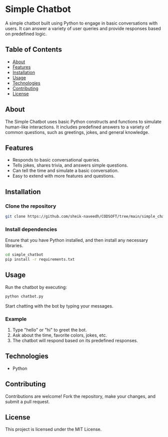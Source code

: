 # Simple Chatbot

A simple chatbot built using Python to engage in basic conversations with users. It can answer a variety of user queries and provide responses based on predefined logic.

## Table of Contents
- [About](#about)
- [Features](#features)
- [Installation](#installation)
- [Usage](#usage)
- [Technologies](#technologies)
- [Contributing](#contributing)
- [License](#license)

## About
The Simple Chatbot uses basic Python constructs and functions to simulate human-like interactions. It includes predefined answers to a variety of common questions, such as greetings, jokes, and general knowledge.

## Features
- Responds to basic conversational queries.
- Tells jokes, shares trivia, and answers simple questions.
- Can tell the time and simulate a basic conversation.
- Easy to extend with more features and questions.

## Installation

### Clone the repository

```bash
git clone https://github.com/sheik-naveedh/CODSOFT/tree/main/simple_chatbot
```

### Install dependencies

Ensure that you have Python installed, and then install any necessary libraries.

```bash
cd simple_chatbot
pip install -r requirements.txt
```

## Usage

Run the chatbot by executing:

```bash
python chatbot.py
```

Start chatting with the bot by typing your messages.

### Example

1. Type "hello" or "hi" to greet the bot.
2. Ask about the time, favorite colors, jokes, etc.
3. The chatbot will respond based on its predefined responses.

## Technologies
- Python

## Contributing

Contributions are welcome! Fork the repository, make your changes, and submit a pull request.

## License
This project is licensed under the MIT License.
